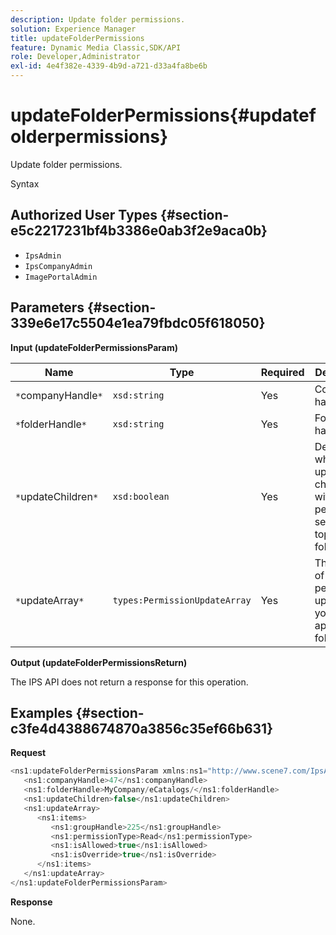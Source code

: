 ```yaml
---
description: Update folder permissions.
solution: Experience Manager
title: updateFolderPermissions
feature: Dynamic Media Classic,SDK/API
role: Developer,Administrator
exl-id: 4e4f382e-4339-4b9d-a721-d33a4fa8be6b
---
```

# updateFolderPermissions{#updatefolderpermissions}

Update folder permissions.

 Syntax 

## Authorized User Types {#section-e5c2217231bf4b3386e0ab3f2e9aca0b}

* `IpsAdmin` 
* `IpsCompanyAdmin` 
* `ImagePortalAdmin`

## Parameters {#section-339e6e17c5504e1ea79fbdc05f618050}

**Input (updateFolderPermissionsParam)** 

|  Name  | Type  | Required  | Description  |
|---|---|---|---|
|  `*`companyHandle`*`  | `xsd:string`  | Yes  | Company handle.  |
|  `*`folderHandle`*`  | `xsd:string`  | Yes  | Folder handle.  |
|  `*`updateChildren`*`  | `xsd:boolean`  | Yes  | Determines whether to update children with permissions set for the top-level folder.  |
|  `*`updateArray`*`  | `types:PermissionUpdateArray`  | Yes  | The array of permission updates you want to apply to the folder.  |

**Output (updateFolderPermissionsReturn)**

The IPS API does not return a response for this operation.

## Examples {#section-c3fe4d4388674870a3856c35ef66b631}

**Request** 

```java
<ns1:updateFolderPermissionsParam xmlns:ns1="http://www.scene7.com/IpsApi/xsd">
   <ns1:companyHandle>47</ns1:companyHandle>
   <ns1:folderHandle>MyCompany/eCatalogs/</ns1:folderHandle>
   <ns1:updateChildren>false</ns1:updateChildren>
   <ns1:updateArray>
      <ns1:items>
         <ns1:groupHandle>225</ns1:groupHandle>
         <ns1:permissionType>Read</ns1:permissionType>
         <ns1:isAllowed>true</ns1:isAllowed>
         <ns1:isOverride>true</ns1:isOverride>
      </ns1:items>
   </ns1:updateArray>
</ns1:updateFolderPermissionsParam>
```

**Response**

None.

